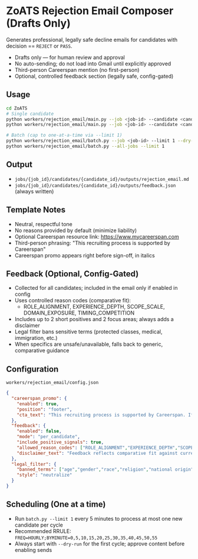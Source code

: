 # ZoATS Rejection Email Composer (Drafts Only)

Generates professional, legally safe decline emails for candidates with decision == `REJECT` or `PASS`.

- Drafts only — for human review and approval
- No auto-sending; do not load into Gmail until explicitly approved
- Third-person Careerspan mention (no first-person)
- Optional, controlled feedback section (legally safe, config-gated)

## Usage

```bash
cd ZoATS
# Single candidate
python workers/rejection_email/main.py --job <job-id> --candidate <candidate-id> --dry-run
python workers/rejection_email/main.py --job <job-id> --candidate <candidate-id>

# Batch (cap to one-at-a-time via --limit 1)
python workers/rejection_email/batch.py --job <job-id> --limit 1 --dry-run
python workers/rejection_email/batch.py --all-jobs --limit 1
```

## Output
- `jobs/{job_id}/candidates/{candidate_id}/outputs/rejection_email.md`
- `jobs/{job_id}/candidates/{candidate_id}/outputs/feedback.json` (always written)

## Template Notes
- Neutral, respectful tone
- No reasons provided by default (minimize liability)
- Optional Careerspan resource link: https://www.mycareerspan.com
- Third-person phrasing: "This recruiting process is supported by Careerspan"
- Careerspan promo appears right before sign-off, in italics

## Feedback (Optional, Config-Gated)
- Collected for all candidates; included in the email only if enabled in config
- Uses controlled reason codes (comparative fit):
  - ROLE_ALIGNMENT, EXPERIENCE_DEPTH, SCOPE_SCALE, DOMAIN_EXPOSURE, TIMING_COMPETITION
- Includes up to 2 short positives and 2 focus areas; always adds a disclaimer
- Legal filter bans sensitive terms (protected classes, medical, immigration, etc.)
- When specifics are unsafe/unavailable, falls back to generic, comparative guidance

## Configuration
`workers/rejection_email/config.json`

```json
{
  "careerspan_promo": {
    "enabled": true,
    "position": "footer",
    "cta_text": "This recruiting process is supported by Careerspan. If helpful, their free tools can assist with refining professional storytelling, strengthening resume and interview narratives, and improving odds in future searches: https://www.mycareerspan.com"
  },
  "feedback": {
    "enabled": false,
    "mode": "per_candidate",
    "include_positive_signals": true,
    "allowed_reason_codes": ["ROLE_ALIGNMENT","EXPERIENCE_DEPTH","SCOPE_SCALE","DOMAIN_EXPOSURE","TIMING_COMPETITION"],
    "disclaimer_text": "Feedback reflects comparative fit against current role needs and is not a legal determination or guarantee of future outcomes."
  },
  "legal_filter": {
    "banned_terms": ["age","gender","race","religion","national origin","citizenship","immigration","disability","medical","pregnan","marital","family","veteran","union","genetic","culture fit","personality","young","old","overqualified","underqualified"],
    "style": "neutralize"
  }
}
```

## Scheduling (One at a time)
- Run `batch.py --limit 1` every 5 minutes to process at most one new candidate per cycle
- Recommended RRULE: `FREQ=HOURLY;BYMINUTE=0,5,10,15,20,25,30,35,40,45,50,55`
- Always start with `--dry-run` for the first cycle; approve content before enabling sends
